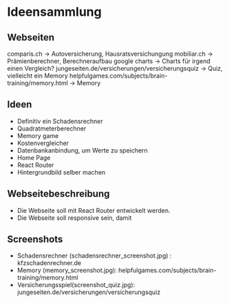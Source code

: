 # Ideensammlung

## Webseiten
comparis.ch -> Autoversicherung, Hausratsversichungung 
mobiliar.ch -> Prämienberechner, Berechneraufbau
google charts -> Charts für irgend einen Vergleich?
jungeseiten.de/versicherungen/versicherungsquiz -> Quiz, vielleicht ein Memory
helpfulgames.com/subjects/brain-training/memory.html -> Memory

## Ideen

- Definitiv ein Schadensrechner
- Quadratmeterberechner
- Memory game
- Kostenvergleicher
- Datenbankanbindung, um Werte zu speichern
- Home Page
- React Router 
- Hintergrundbild selber machen


## Webseitebeschreibung 
- Die Webseite soll mit React Router entwickelt werden. 
- Die Webseite soll responsive sein, damit 

## Screenshots

- Schadensrechner (schadensrechner_screenshot.jpg) : kfzschadenrechner.de
- Memory (memory_screenshot.jpg): helpfulgames.com/subjects/brain-training/memory.html
- Versicherungsspiel(screenshot_quiz.jpg): jungeseiten.de/versicherungen/versicherungsquiz

